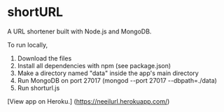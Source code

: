 # shortURL
A URL shortener built with Node.js and MongoDB.

To run locally, 

1. Download the files  
2. Install all dependencies with npm (see package.json)  
3. Make a directory named "data" inside the app's main directory  
4. Run MongoDB on port 27017 (mongod --port 27017 --dbpath=./data)  
5. Run shorturl.js  

[View app on Heroku.] (https://neeilurl.herokuapp.com/)

